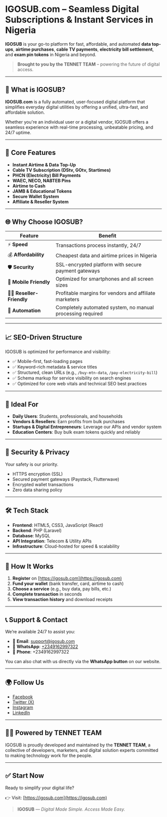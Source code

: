 # IGOSUB.com – Seamless Digital Subscriptions & Instant Services in Nigeria

**IGOSUB** is your go-to platform for fast, affordable, and automated **data top-ups**, **airtime purchases**, **cable TV payments**, **electricity bill settlement**, and **exam pin tokens** in Nigeria and beyond.

> **Brought to you by the TENNET TEAM** – powering the future of digital access.

---

## 🚀 What is IGOSUB?

**IGOSUB.com** is a fully automated, user-focused digital platform that simplifies everyday digital utilities by offering a unified, ultra-fast, and affordable solution.

Whether you're an individual user or a digital vendor, IGOSUB offers a seamless experience with real-time processing, unbeatable pricing, and 24/7 uptime.

---

## 🧩 Core Features

- **Instant Airtime & Data Top-Up**
- **Cable TV Subscription (DStv, GOtv, Startimes)**
- **PHCN (Electricity) Bill Payments**
- **WAEC, NECO, NABTEB Pins**
- **Airtime to Cash**
- **JAMB & Educational Tokens**
- **Secure Wallet System**
- **Affiliate & Reseller System**

---

## 🌐 Why Choose IGOSUB?

| Feature                    | Benefit                                                                 |
|---------------------------|-------------------------------------------------------------------------|
| ⚡ **Speed**              | Transactions process instantly, 24/7                                     |
| 💰 **Affordability**      | Cheapest data and airtime prices in Nigeria                             |
| 🛡️ **Security**           | SSL-encrypted platform with secure payment gateways                     |
| 📱 **Mobile Friendly**     | Optimized for smartphones and all screen sizes                          |
| 👨‍💼 **Reseller-Friendly** | Profitable margins for vendors and affiliate marketers                   |
| 🔄 **Automation**          | Completely automated system, no manual processing required              |

---

## 📈 SEO-Driven Structure

IGOSUB is optimized for performance and visibility:

- ✅ Mobile-first, fast-loading pages
- ✅ Keyword-rich metadata & service titles
- ✅ Structured, clean URLs (e.g., `/buy-mtn-data`, `/pay-electricity-bill`)
- ✅ Schema markup for service visibility on search engines
- ✅ Optimized for core web vitals and technical SEO best practices

---

## 🧠 Ideal For

- **Daily Users**: Students, professionals, and households
- **Vendors & Resellers**: Earn profits from bulk purchases
- **Startups & Digital Entrepreneurs**: Leverage our APIs and vendor system
- **Education Centers**: Buy bulk exam tokens quickly and reliably

---

## 🔐 Security & Privacy

Your safety is our priority.

- HTTPS encryption (SSL)
- Secured payment gateways (Paystack, Flutterwave)
- Encrypted wallet transactions
- Zero data sharing policy

---

## 🛠️ Tech Stack

- **Frontend**: HTML5, CSS3, JavaScript (React)
- **Backend**: PHP (Laravel)
- **Database**: MySQL
- **API Integration**: Telecom & Utility APIs
- **Infrastructure**: Cloud-hosted for speed & scalability

---

## 🧾 How It Works

1. **Register** on [https://igosub.com](https://igosub.com)
2. **Fund your wallet** (bank transfer, card, airtime to cash)
3. **Choose a service** (e.g., buy data, pay bills, etc.)
4. **Complete transaction** in seconds
5. **View transaction history** and download receipts

---

## 📞 Support & Contact

We’re available 24/7 to assist you:

- 📧 **Email**: [support@igosub.com](mailto:support@igosub.com)  
- 💬 **WhatsApp**: [+2349162997322](https://wa.me/2349162997322)  
- 📱 **Phone**: +2349162997322  

You can also chat with us directly via the **WhatsApp button** on our website.

---

## 🌍 Follow Us

- [Facebook](https://facebook.com/igosub)  
- [Twitter (X)](https://twitter.com/igosub)  
- [Instagram](https://instagram.com/igosub)  
- [LinkedIn](https://linkedin.com/company/igosub)

---

## 👨‍💻 Powered by TENNET TEAM

IGOSUB is proudly developed and maintained by the **TENNET TEAM**, a collective of developers, marketers, and digital solution experts committed to making technology work for the people.

---

## ✅ Start Now

Ready to simplify your digital life?

👉 Visit: [https://igosub.com](https://igosub.com)

> **IGOSUB** — *Digital Made Simple. Access Made Easy.*

